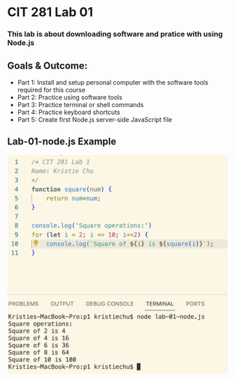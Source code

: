 # CIT 281 Lab 01

### This lab is about downloading software and pratice with using Node.js

## Goals & Outcome:
  - Part 1: Install and setup personal computer with the software tools required for this course
  - Part 2: Practice using software tools
  - Part 3: Practice terminal or shell commands
  - Part 4: Practice keyboard shortcuts
  - Part 5: Create first Node.js server-side JavaScript file

## Lab-01-node.js Example
![lab-node pic](https://raw.githubusercontent.com/kristiechu/cit281-lab1/main/lab-01-node.png)


